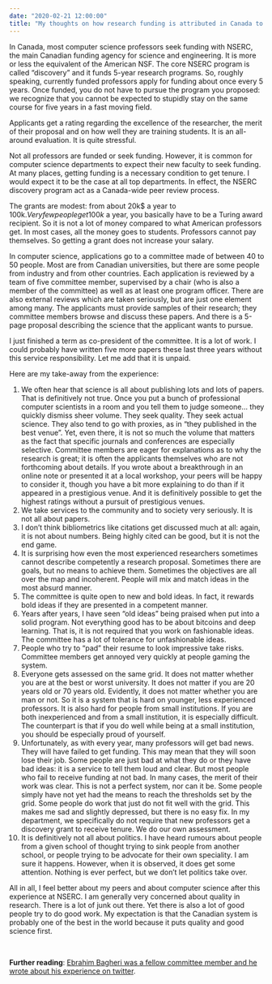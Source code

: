 ```yaml
---
date: "2020-02-21 12:00:00"
title: "My thoughts on how research funding is attributed in Canada to Computer Science"
---
```




In Canada, most computer science professors seek funding with NSERC, the main Canadian funding agency for science and engineering. It is more or less the equivalent of the American NSF. The core NSERC program is called &ldquo;discovery&rdquo; and it funds 5-year research programs. So, roughly speaking, currently funded professors apply for funding about once every 5 years. Once funded, you do not have to pursue the program you proposed: we recognize that you cannot be expected to stupidly stay on the same course for five years in a fast moving field.

Applicants get a rating regarding the excellence of the researcher, the merit of their proposal and on how well they are training students. It is an all-around evaluation. It is quite stressful.

Not all professors are funded or seek funding. However, it is common for computer science departments to expect their new faculty to seek funding. At many places, getting funding is a necessary condition to get tenure. I would expect it to be the case at all top departments. In effect, the NSERC discovery program act as a Canada-wide peer review process.

The grants are modest: from about 20k$ a year to 100k$. Very few people get 100k$ a year, you basically have to be a Turing award recipient. So it is not a lot of money compared to what American professors get. In most cases, all the money goes to students. Professors cannot pay themselves. So getting a grant does not increase your salary.

In computer science, applications go to a committee made of between 40 to 50 people. Most are from Canadian universities, but there are some people from industry and from other countries. Each application is reviewed by a team of five committee member, supervised by a chair (who is also a member of the committee) as well as at least one program officer. There are also external reviews which are taken seriously, but are just one element among many. The applicants must provide samples of their research; they committee members browse and discuss these papers. And there is a 5-page proposal describing the science that the applicant wants to pursue.

I just finished a term as co-president of the committee. It is a lot of work. I could probably have written five more papers these last three years without this service responsibility. Let me add that it is unpaid.

Here are my take-away from the experience:

1. We often hear that science is all about publishing lots and lots of papers. That is definitively not true. Once you put a bunch of professional computer scientists in a room and you tell them to judge someone&hellip; they quickly dismiss sheer volume. They seek quality. They seek actual science. They also tend to go with proxies, as in &ldquo;they published in the best venue&rdquo;. Yet, even there, it is not so much the volume that matters as the fact that specific journals and conferences are especially selective. Committee members are eager for explanations as to why the research is great; it is often the applicants themselves who are not forthcoming about details. If you wrote about a breakthrough in an online note or presented it at a local workshop, your peers will be happy to consider it, though you have a bit more explaining to do than if it appeared in a prestigious venue. And it is definitively possible to get the highest ratings without a pursuit of prestigious venues.
1. We take services to the community and to society very seriously. It is not all about papers.
1. I don&rsquo;t think bibliometrics like citations get discussed much at all: again, it is not about numbers. Being highly cited can be good, but it is not the end game.
1. It is surprising how even the most experienced researchers sometimes cannot describe competently a research proposal. Sometimes there are goals, but no means to achieve them. Sometimes the objectives are all over the map and incoherent. People will mix and match ideas in the most absurd manner.
1. The committee is quite open to new and bold ideas. In fact, it rewards bold ideas if they are presented in a competent manner.
1. Years after years, I have seen &ldquo;old ideas&rdquo; being praised when put into a solid program. Not everything good has to be about bitcoins and deep learning. That is, it is not required that you work on fashionable ideas. The committee has a lot of tolerance for unfashionable ideas.
1. People who try to &ldquo;pad&rdquo; their resume to look impressive take risks. Committee members get annoyed very quickly at people gaming the system.
1. Everyone gets assessed on the same grid. It does not matter whether you are at the best or worst university. It does not matter if you are 20 years old or 70 years old. Evidently, it does not matter whether you are man or not. So it is a system that is hard on younger, less experienced professors. It is also hard for people from small institutions. If you are both inexperienced and from a small institution, it is especially difficult. The counterpart is that if you do well while being at a small institution, you should be especially proud of yourself.
1. Unfortunately, as with every year, many professors will get bad news. They will have failed to get funding. This may mean that they will soon lose their job. Some people are just bad at what they do or they have bad ideas: it is a service to tell them loud and clear. But most people who fail to receive funding at not bad. In many cases, the merit of their work was clear. This is not a perfect system, nor can it be. Some people simply have not yet had the means to reach the thresholds set by the grid. Some people do work that just do not fit well with the grid. This makes me sad and slightly depressed, but there is no easy fix. In my department, we specifically do not require that new professors get a discovery grant to receive tenure. We do our own assessment.
1. It is definitively not all about politics. I have heard rumours about people from a given school of thought trying to sink people from another school, or people trying to be advocate for their own speciality. I am sure it happens. However, when it is observed, it does get some attention. Nothing is ever perfect, but we don&rsquo;t let politics take over.


All in all, I feel better about my peers and about computer science after this experience at NSERC. I am generally very concerned about quality in research. There is a lot of junk out there. Yet there is also a lot of good people try to do good work. My expectation is that the Canadian system is probably one of the best in the world because it puts quality and good science first.

&nbsp;

__Further reading__: [Ebrahim Bagheri was a fellow committee member and he wrote about his experience on twitter](https://twitter.com/ebrahim_bagheri/status/1230187968628961280).

